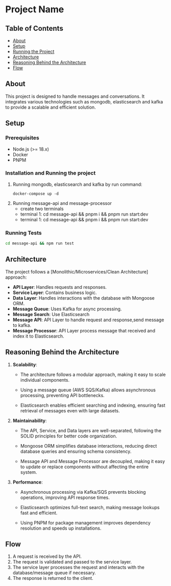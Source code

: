 # Project Name

## Table of Contents

- [About](#about)
- [Setup](#setup)
- [Running the Project](#installation-and-running-the-project)
- [Architecture](#architecture)
- [Reasoning Behind the Architecture](#reasoning-behind-the-architecture)
- [Flow](#flow)

## About

This project is designed to handle messages and conversations. It integrates various technologies such as mongodb, elasticsearch and kafka to provide a scalable and efficient solution.

## Setup

### Prerequisites

- Node.js (>= 18.x)
- Docker
- PNPM

### Installation and Running the project

1. Running mongodb, elasticsearch and kafka by run command:
   ```
   docker-compose up -d
   ```
2. Running message-api and message-processor
   - create two terminals
   - terminal 1: cd message-api && pnpm i && pnpm run start:dev
   - terminal 1: cd message-api && pnpm i && pnpm run start:dev

### Running Tests

```sh
cd message-api && npm run test
```

## Architecture

The project follows a [Monolithic/Microservices/Clean Architecture] approach:

- **API Layer**: Handles requests and responses.
- **Service Layer**: Contains business logic.
- **Data Layer**: Handles interactions with the database with Mongoose ORM.
- **Message Queue**: Uses Kafka for async processing.
- **Message Search**: Use Elasticsearch
- **Message API**: API Layer to handle request and response,send message to kafka.
- **Message Processor**: API Layer process message that received and index it to Elasticsearch.

## Reasoning Behind the Architecture

1. **Scalability**:

   - The architecture follows a modular approach, making it easy to scale individual components.

   - Using a message queue (AWS SQS/Kafka) allows asynchronous processing, preventing API bottlenecks.

   - Elasticsearch enables efficient searching and indexing, ensuring fast retrieval of messages even with large datasets.

2. **Maintainability**:

   - The API, Service, and Data layers are well-separated, following the SOLID principles for better code organization.

   - Mongoose ORM simplifies database interactions, reducing direct database queries and ensuring schema consistency.

   - Message API and Message Processor are decoupled, making it easy to update or replace components without affecting the entire system.

3. **Performance**:

   - Asynchronous processing via Kafka/SQS prevents blocking operations, improving API response times.

   - Elasticsearch optimizes full-text search, making message lookups fast and efficient.

   - Using PNPM for package management improves dependency resolution and speeds up installations.

## Flow

1. A request is received by the API.
2. The request is validated and passed to the service layer.
3. The service layer processes the request and interacts with the database/message queue if necessary.
4. The response is returned to the client.
